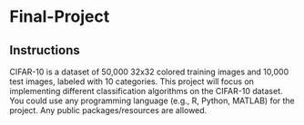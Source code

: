 # Final-Project
## Instructions
CIFAR-10 is a dataset of 50,000 32x32 colored training images and 10,000 test images, labeled with 10 categories. This project will focus on implementing different classification algorithms on the CIFAR-10 dataset. You could use any programming language (e.g., R, Python, MATLAB) for the project. Any public packages/resources are allowed.

